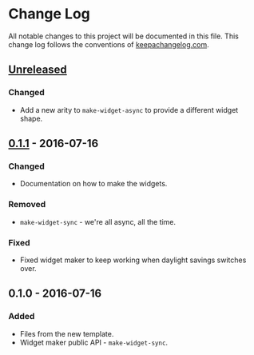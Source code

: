 # Change Log
All notable changes to this project will be documented in this file. This change log follows the conventions of [keepachangelog.com](http://keepachangelog.com/).

## [Unreleased]
### Changed
- Add a new arity to `make-widget-async` to provide a different widget shape.

## [0.1.1] - 2016-07-16
### Changed
- Documentation on how to make the widgets.

### Removed
- `make-widget-sync` - we're all async, all the time.

### Fixed
- Fixed widget maker to keep working when daylight savings switches over.

## 0.1.0 - 2016-07-16
### Added
- Files from the new template.
- Widget maker public API - `make-widget-sync`.

[Unreleased]: https://github.com/your-name/rethink/compare/0.1.1...HEAD
[0.1.1]: https://github.com/your-name/rethink/compare/0.1.0...0.1.1
